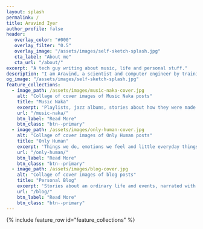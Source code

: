 ```yaml
---
layout: splash
permalink: /
title: Aravind Iyer
author_profile: false
header:
   overlay_color: "#000"
   overlay_filter: "0.5"
   overlay_image: "/assets/images/self-sketch-splash.jpg"
   cta_label: "About me"
   cta_url: "/about/"
excerpt: "A tech guy writing about music, life and personal stuff."
description: "I am Aravind, a scientist and computer engineer by training, writing about music, life and personal stuff. My writings cover stories about jazz albums, human emotions and ordinary things that make us human, and narrations of things happening in my life."
og_image: "/assets/images/self-sketch-splash.jpg"
feature_collections:
  - image_path: /assets/images/music-naka-cover.jpg
    alt: "Collage of cover images of Music Naka posts"
    title: "Music Naka"
    excerpt: 'Playlists, jazz albums, stories about how they were made or how I found them.'
    url: "/music-naka/"
    btn_label: "Read More"
    btn_class: "btn--primary"
  - image_path: /assets/images/only-human-cover.jpg
    alt: "Collage of cover images of Only Human posts"
    title: "Only Human"
    excerpt: 'Things we do, emotions we feel and little everyday things that make us human.'
    url: "/only-human/"
    btn_label: "Read More"
    btn_class: "btn--primary"
  - image_path: /assets/images/blog-cover.jpg
    alt: "Collage of cover images of blog posts"
    title: "Personal Blog"
    excerpt: 'Stories about an ordinary life and events, narrated with a touch of humour.'
    url: "/blog/"
    btn_label: "Read More"
    btn_class: "btn--primary"
---
```


{% include feature_row id="feature_collections" %}

